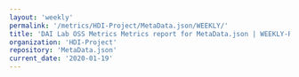 ```yaml
---
layout: 'weekly'
permalink: '/metrics/HDI-Project/MetaData.json/WEEKLY/'
title: 'DAI Lab OSS Metrics Metrics report for MetaData.json | WEEKLY-REPORT-2020-01-19'
organization: 'HDI-Project'
repository: 'MetaData.json'
current_date: '2020-01-19'
---
```

